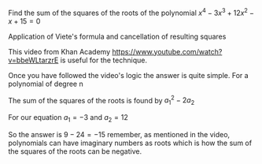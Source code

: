 Find the sum of the squares of the roots of the polynomial $x^4 - 3x^3 + 12x^2 - x +15 =0$

Application of Viete's formula and cancellation of resulting squares

This video from Khan Academy https://www.youtube.com/watch?v=bbeWLtarzrE is useful for the technique.

Once you have followed the video's logic the answer is quite simple. For a polynomial of degree n 

The sum of the squares of the roots is found by $a_1^2 - 2a_2$

For our equation $a_1 = -3$ and $a_2 = 12$

So the answer is $9-24= -15$ remember, as mentioned in the video, polynomials can have imaginary numbers as roots which is how the sum of the squares of the roots can be negative. 


